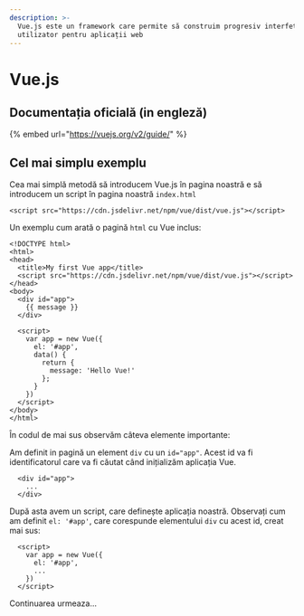 ```yaml
---
description: >-
  Vue.js este un framework care permite să construim progresiv interfețe de
  utilizator pentru aplicații web
---
```


# Vue.js

## Documentația oficială \(in engleză\)

{% embed url="https://vuejs.org/v2/guide/" %}

## Cel mai simplu exemplu

Cea mai simplă metodă să introducem Vue.js în pagina noastră e să introducem un script în pagina noastră `index.html`

```markup
<script src="https://cdn.jsdelivr.net/npm/vue/dist/vue.js"></script>
```

Un exemplu cum arată o pagină `html` cu Vue inclus:

```markup
<!DOCTYPE html>
<html>
<head>
  <title>My first Vue app</title>
  <script src="https://cdn.jsdelivr.net/npm/vue/dist/vue.js"></script>
</head>
<body>
  <div id="app">
    {{ message }}
  </div>

  <script>
    var app = new Vue({
      el: '#app',
      data() {
        return {
          message: 'Hello Vue!'
        };
      }
    })
  </script>
</body>
</html>
```

În codul de mai sus observăm câteva elemente importante:

Am definit in pagină un element `div` cu un `id="app"`. Acest id va fi identificatorul care va fi căutat când inițializăm aplicația Vue.

```markup
  <div id="app">
    ...
  </div>

```

După asta avem un script, care definește aplicația noastră. Observați cum am definit `el: '#app'`, care corespunde elementului `div` cu acest id, creat mai sus:

```markup
  <script>
    var app = new Vue({
      el: '#app',
      ...
    })
  </script>

```

Continuarea urmeaza...

